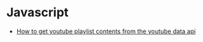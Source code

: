 # Javascript
- [How to get youtube playlist contents from the youtube data api](./how-to-play-youtube-from-api.md)
